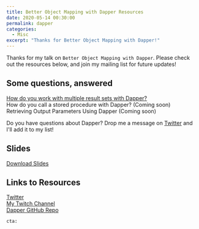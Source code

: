 ```yaml
---
title: Better Object Mapping with Dapper Resources
date: 2020-05-14 00:30:00
permalink: dapper
categories:
  - Misc
excerpt: "Thanks for Better Object Mapping with Dapper!"
---
```


Thanks for my talk on `Better Object Mapping with Dapper`.  Please check out the resources below, and join my mailing list for future updates!

## Some questions, answered

[How do you work with multiple result sets with Dapper?](/dapper-stored-procedures)  
How do you call a stored procedure with Dapper? (Coming soon)  
Retrieving Output Parameters Using Dapper (Coming soon)  


Do you have questions about Dapper?  Drop me a message on [Twitter](https://twitter.com/1kevgriff) and I'll add it to my list!  

## Slides

[Download Slides](/pdfs/BetterObjectMappingInDotNetWithDapper_20200514.pdf)

## Links to Resources

[Twitter](https://twitter.com/1kevgriff)  
[My Twitch Channel](https://twitch.tv/1kevgriff)  
[Dapper GitHub Repo](https://github.com/StackExchange/Dapper)  

`cta:`